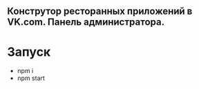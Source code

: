 ## Конструтор ресторанных приложений в VK.com. Панель администратора.

# Запуск
- npm i
- npm start
